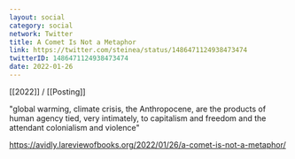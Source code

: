```yaml
---
layout: social
category: social
network: Twitter
title: A Comet Is Not a Metaphor
link: https://twitter.com/steinea/status/1486471124938473474
twitterID: 1486471124938473474
date: 2022-01-26
---
```


[[2022]] / [[Posting]]

"global warming, climate crisis, the Anthropocene, are the products of human agency tied, very intimately, to capitalism and freedom and the attendant colonialism and violence"

<https://avidly.lareviewofbooks.org/2022/01/26/a-comet-is-not-a-metaphor/>
